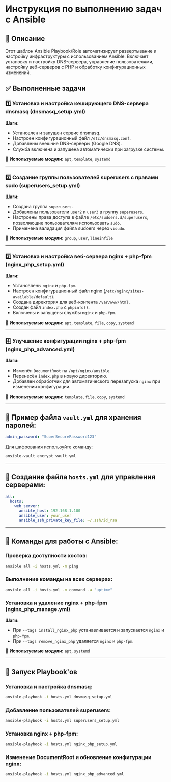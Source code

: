 # Инструкция по выполнению задач с Ansible

## 📌 Описание
Этот шаблон Ansible Playbook/Role автоматизирует развертывание и настройку инфраструктуры с использованием Ansible. Включает установку и настройку DNS-сервера, управление пользователями, настройку веб-серверов с PHP и обработку конфигурационных изменений.

## ✅ Выполненные задачи

### 1️⃣ Установка и настройка кеширующего DNS-сервера dnsmasq (dnsmasq_setup.yml)
**Шаги:**
- Установлен и запущен сервис dnsmasq.
- Настроен конфигурационный файл `/etc/dnsmasq.conf`.
- Добавлены внешние DNS-серверы (Google DNS).
- Служба включена и запущена автоматически при загрузке системы.

📌 **Используемые модули:** `apt`, `template`, `systemd`

---
### 2️⃣ Создание группы пользователей superusers с правами sudo (superusers_setup.yml)
**Шаги:**
- Создана группа `superusers`.
- Добавлены пользователи `user2` и `user3` в группу `superusers`.
- Настроены права доступа в файле `/etc/sudoers.d/superusers`, позволяющие пользователям использовать `sudo`.
- Применена валидация файла sudoers через `visudo`.

📌 **Используемые модули:** `group`, `user`, `lineinfile`

---
### 3️⃣ Установка и настройка веб-сервера nginx + php-fpm (nginx_php_setup.yml)
**Шаги:**
- Установлены `nginx` и `php-fpm`.
- Настроен конфигурационный файл nginx (`/etc/nginx/sites-available/default`).
- Создана директория для веб-контента `/var/www/html`.
- Создан файл `index.php` с `phpinfo()`.
- Включены и запущены службы `nginx` и `php-fpm`.

📌 **Используемые модули:** `apt`, `template`, `file`, `copy`, `systemd`

---
### 4️⃣ Улучшение конфигурации nginx + php-fpm (nginx_php_advanced.yml)
**Шаги:**
- Изменён `DocumentRoot` на `/opt/nginx/ansible`.
- Перенесён `index.php` в новую директорию.
- Добавлен обработчик для автоматического перезапуска `nginx` при изменении конфигурации.

📌 **Используемые модули:** `template`, `file`, `copy`, `systemd`

---

## 🔹 Пример файла `vault.yml` для хранения паролей:
```yaml
admin_password: "SuperSecurePassword123"
```
Для шифрования используйте команду:
```bash
ansible-vault encrypt vault.yml
```

---
## 🔹 Создание файла `hosts.yml` для управления серверами:
```yaml
all:
  hosts:
    web_server:
      ansible_host: 192.168.1.100
      ansible_user: your_user
      ansible_ssh_private_key_file: ~/.ssh/id_rsa
```

---
## 📌 Команды для работы с Ansible:

### Проверка доступности хостов:
```bash
ansible all -i hosts.yml -m ping
```

### Выполнение команды на всех серверах:
```bash
ansible all -i hosts.yml -m command -a "uptime"
```

### Установка и удаление nginx + php-fpm (nginx_php_manage.yml)
**Шаги:**
- При `--tags install_nginx_php` устанавливается и запускается `nginx` и `php-fpm`.
- При `--tags remove_nginx_php` удаляется `nginx` и `php-fpm`.

📌 **Используемые модули:** `apt`, `systemd`

---
## 📌 Запуск Playbook'ов
### Установка и настройка dnsmasq:
```bash
ansible-playbook -i hosts.yml dnsmasq_setup.yml
```
### Добавление пользователей superusers:
```bash
ansible-playbook -i hosts.yml superusers_setup.yml
```
### Установка nginx + php-fpm:
```bash
ansible-playbook -i hosts.yml nginx_php_setup.yml
```
### Изменение DocumentRoot и обновление конфигурации nginx:
```bash
ansible-playbook -i hosts.yml nginx_php_advanced.yml
